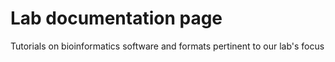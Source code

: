 # Lab documentation page
Tutorials on bioinformatics software and formats pertinent to our lab's focus

